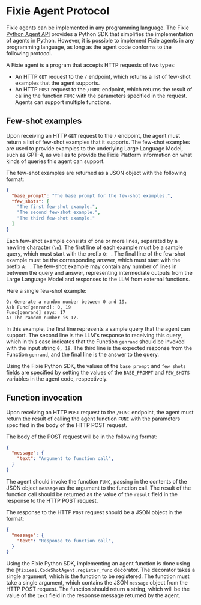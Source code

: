 # Fixie Agent Protocol

Fixie agents can be implemented in any programming language. The Fixie [Python Agent API](apiclients/python-agent-api.md) provides a Python SDK that simplifies the implementation of agents in Python. However, it is possible to implement Fixie agents in any programming language, as long as the agent code conforms to the following protocol.

A Fixie agent is a program that accepts HTTP requests of two types:

* An HTTP `GET` request to the `/` endpoint, which returns a list of few-shot examples that the agent supports.
* An HTTP `POST` request to the `/FUNC` endpoint, which returns the result of calling the function `FUNC` with the parameters specified in the request. Agents can support multiple functions.

## Few-shot examples

Upon receiving an HTTP `GET` request to the `/` endpoint, the agent must return a list of few-shot examples that it supports. The few-shot examples are used to provide examples to the underlying Large Language Model, such as GPT-4, as well as to provide the Fixie Platform information on what kinds of queries this agent can support.

The few-shot examples are returned as a JSON object with the following format:

```json
{
  "base_prompt": "The base prompt for the few-shot examples.",
  "few_shots": [
    "The first few-shot example.",
    "The second few-shot example.",
    "The third few-shot example."
  ]
}
```

Each few-shot example consists of one or more lines, separated by a newline character (`\n`). The first line of each example must be a sample query, which must start with the prefix `Q: `. The final line of the few-shot example must be the corresponding answer, which must start with the prefix `A: `. The few-shot example may contain any number of lines in between the query and answer, representing intermediate outputs from the Large Language Model and responses to the LLM from external functions.

Here a single few-shot example:

```
Q: Generate a random number between 0 and 19.
Ask Func[genrand]: 0, 19
Func[genrand] says: 17
A: The random number is 17.
```

In this example, the first line represents a sample query that the agent can support. The second line is the LLM's response to receiving this query, which in this case indicates that the Function `genrand` should be invoked with the input string `0, 19`. The third line is the expected response from the Function `genrand`, and the final line is the answer to the query.

Using the Fixie Python SDK, the values of the `base_prompt` and `few_shots` fields are specified by setting the values of the `BASE_PROMPT` and `FEW_SHOTS` variables in the agent code, respectively.

## Function invocation

Upon receiving an HTTP `POST` request to the `/FUNC` endpoint, the agent must return the result of calling the agent function `FUNC` with the parameters specified in the body of the HTTP POST request.

The body of the POST request will be in the following format:

```json
{
  "message": {
    "text": "Argument to function call",
  }
}
```

The agent should invoke the function `FUNC`, passing in the contents of the JSON object `message` as the argument to the function call. The result of the function call should be returned as the value of the `result` field in the response to the HTTP POST request.

The response to the HTTP `POST` request should be a JSON object in the format:

```json
{
  "message": {
    "text": "Response to function call",
  }
}
```

Using the Fixie Python SDK, implementing an agent function is done using the `@fixieai.CodeShotAgent.register_func` decorator. The decorator takes a single argument, which is the function to be registered. The function must take a single argument, which contains the JSON `message` object from the HTTP POST request. The function should return a string, which will be the value of the `text` field in the response message returned by the agent.

<!--  TODO fix the link issue ------  See [python-agent-api.md](apiclients/python-agent-api.md) for more information on the Fixie Python agent API, and [agent-quickstart.md](agent-quickstart.md) for a quickstart guide on how to implement agents in Fixie. -->